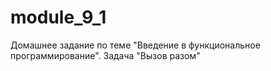 # module_9_1
Домашнее задание по теме "Введение в функциональное программирование". Задача "Вызов разом"
